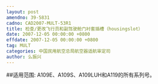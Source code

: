 ```yaml
---
layout: post
amendno: 39-5831
cadno: CAD2007-MULT-53R1
title: 检查/更改飞行员和副驾驶舱门衬套插槽（housingslot）
date: 2007-12-05 00:00:00 +0800
effdate: 2007-12-05 00:00:00 +0800
tag: MULT
categories: 中国民用航空总局航空器适航审定司
author: 么振兴
---
```


##适用范围:
A109E、A109S、A109LUH和A119的所有系列号。

